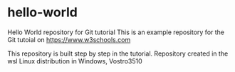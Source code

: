 # hello-world
Hello World repository for Git tutorial
This is an example repository for the Git tutoial on https://www.w3schools.com

This repository is built step by step in the tutorial.
Repository created in the wsl Linux distribution in Windows, Vostro3510
